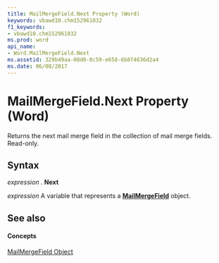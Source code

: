 ```yaml
---
title: MailMergeField.Next Property (Word)
keywords: vbawd10.chm152961032
f1_keywords:
- vbawd10.chm152961032
ms.prod: word
api_name:
- Word.MailMergeField.Next
ms.assetid: 329b49aa-08d0-8c59-e658-6b8f4636d2a4
ms.date: 06/08/2017
---
```



# MailMergeField.Next Property (Word)

Returns the next mail merge field in the collection of mail merge fields. Read-only.


## Syntax

 _expression_ . **Next**

 _expression_ A variable that represents a **[MailMergeField](Word.MailMergeField.md)** object.


## See also


#### Concepts


[MailMergeField Object](Word.MailMergeField.md)

